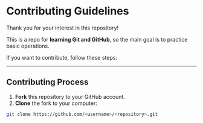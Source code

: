 # Contributing Guidelines

Thank you for your interest in this repository!

This is a repo for **learning Git and GitHub**, so the main goal is to practice basic operations.


If you want to contribute, follow these steps:

---

## Contributing Process

1. **Fork** this repository to your GitHub account.
2. **Clone** the fork to your computer:
```bash
git clone https://github.com/<username>/<repository>.git
